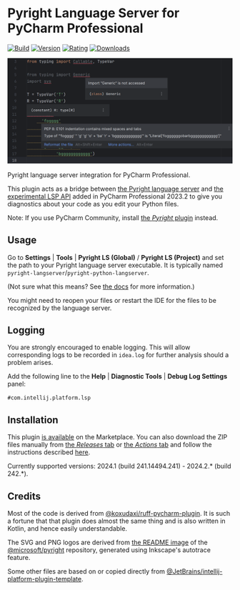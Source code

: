 # Pyright Language Server for PyCharm Professional

[![Build](https://github.com/InSyncWithFoo/pyright-langserver-for-pycharm/actions/workflows/build.yaml/badge.svg)][5]
[![Version](https://img.shields.io/jetbrains/plugin/v/24146)][6]
[![Rating](https://img.shields.io/jetbrains/plugin/r/rating/24146)][7]
[![Downloads](https://img.shields.io/jetbrains/plugin/d/24146)][8]

![](./.github/readme/demo-1.png)

<!-- Plugin description -->
Pyright language server integration for PyCharm Professional.

This plugin acts as a bridge between [the Pyright language server][1]
and [the experimental LSP API][2] added in PyCharm Professional 2023.2
to give you diagnostics about your code as you edit your Python files.

Note: If you use PyCharm Community,
install [the <i>Pyright</i> plugin][3] instead.


## Usage

Go to <b>Settings</b> | <b>Tools</b> |
<b>Pyright LS (Global)</b> / <b>Pyright LS (Project)</b> and
set the path to your Pyright language server executable.
It is typically named `pyright-langserver`/`pyright-python-langserver`.

(Not sure what this means? See [the docs][4] for more information.)

You might need to reopen your files or restart the IDE
for the files to be recognized by the language server.


## Logging

You are strongly encouraged to enable logging.
This will allow corresponding logs to be recorded in `idea.log`
for further analysis should a problem arises.

Add the following line to the <b>Help</b> | <b>Diagnostic Tools</b> |
<b>Debug Log Settings</b> panel:

```text
#com.intellij.platform.lsp
```


  [1]: https://github.com/microsoft/pyright
  [2]: https://plugins.jetbrains.com/docs/intellij/language-server-protocol.html
  [3]: https://github.com/InSyncWithFoo/pyright-for-pycharm
  [4]: https://insyncwithfoo.github.io/pyright-for-pycharm/configurations/common/#executable
<!-- Plugin description end -->


## Installation

This plugin [is available][8] on the Marketplace.
You can also download the ZIP files manually
from [the <i>Releases</i> tab][9] or [the <i>Actions</i> tab][10]
and follow the instructions described [here][11].

Currently supported versions:
2024.1 (build 241.14494.241) - 2024.2.* (build 242.*).


## Credits

Most of the code is derived from [@koxudaxi/ruff-pycharm-plugin][12].
It is such a fortune that that plugin does almost the same thing
and is also written in Kotlin, and hence easily understandable.

The SVG and PNG logos are derived from [the README image][13]
of the [@microsoft/pyright][1] repository,
generated using Inkscape's autotrace feature.

Some other files are based on or copied directly from
[@JetBrains/intellij-platform-plugin-template][14].


  [5]: https://github.com/InSyncWithFoo/pyright-langserver-for-pycharm/actions/workflows/build.yaml
  [6]: https://plugins.jetbrains.com/plugin/24146/versions
  [7]: https://plugins.jetbrains.com/plugin/24146/reviews
  [8]: https://plugins.jetbrains.com/plugin/24146
  [9]: https://github.com/InSyncWithFoo/pyright-langserver-for-pycharm/releases
  [10]: https://github.com/InSyncWithFoo/pyright-langserver-for-pycharm/actions/workflows/build.yaml
  [11]: https://www.jetbrains.com/help/pycharm/managing-plugins.html#install_plugin_from_disk
  [12]: https://github.com/koxudaxi/ruff-pycharm-plugin
  [13]: https://github.com/microsoft/pyright/blob/main/docs/img/PyrightLarge.png
  [14]: https://github.com/JetBrains/intellij-platform-plugin-template
